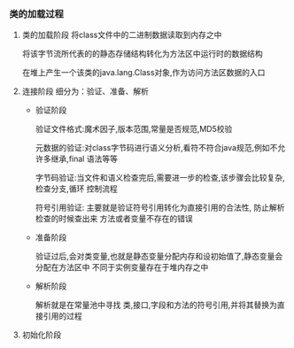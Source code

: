 ### 类的加载过程
1. 类的加载阶段
    将class文件中的二进制数据读取到内存之中
    
    将该字节流所代表的的静态存储结构转化为方法区中运行时的数据结构
    
    在堆上产生一个该类的java.lang.Class对象,作为访问方法区数据的入口
    
2. 连接阶段 细分为：验证、准备、解析
    * 验证阶段
      
      验证文件格式:魔术因子,版本范围,常量是否规范,MD5校验
      
      元数据的验证:对class字节码进行语义分析,看符不符合java规范,例如不允许多继承,final
      语法等等
      
      字节码验证:当文件和语义检查完后,需要进一步的检查,该步骤会比较复杂,检查分支,循环
      控制流程
      
      符号引用验证: 主要就是验证符号引用转化为直接引用的合法性, 防止解析检查的时候查出来
      方法或者变量不存在的错误
    
    * 准备阶段
       
       验证过后,会对类变量,也就是静态变量分配内存和设初始值了,静态变量会分配在方法区中
       不同于实例变量存在于堆内存之中
       
    * 解析阶段
    
       解析就是在常量池中寻找 类,接口,字段和方法的符号引用,并将其替换为直接引用的过程
3. 初始化阶段